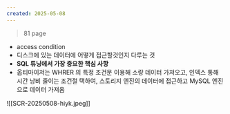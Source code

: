 ```yaml
---
created: 2025-05-08
---
```

> 81 page
- access condition
- 디스크에 있는 데이터에 어떻게 접근할것인지 다루는 것
- **SQL 튜닝에서 가장 중요한 핵심 사항**
- 옵티마이저는 WHRER 의 특정 조건문 이용해 소량 데이터 가져오고, 인덱스 통해 시간 낭비 줄이는 조건절 택하여, 스토리지 엔진의 데이터에 접근하고 MySQL 엔진으로 데이터 가져옴

![[SCR-20250508-hiyk.jpeg]]
